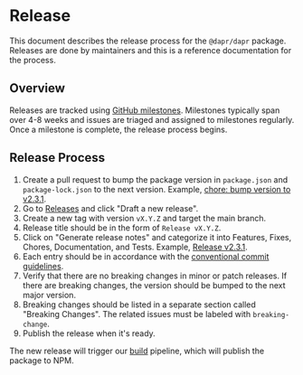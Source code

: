 # Release

This document describes the release process for the `@dapr/dapr` package. Releases are done by maintainers and this is a reference documentation for the process.

## Overview

Releases are tracked using [GitHub milestones](https://github.com/dapr/js-sdk/milestones). Milestones typically span over 4-8 weeks and issues are triaged and assigned to milestones regularly. Once a milestone is complete, the release process begins.

## Release Process

1. Create a pull request to bump the package version in `package.json` and `package-lock.json` to the next version. Example, [chore: bump version to v2.3.1](https://github.com/dapr/js-sdk/pull/332).
1. Go to [Releases](https://github.com/dapr/js-sdk/releases) and click "Draft a new release".
1. Create a new tag with version `vX.Y.Z` and target the main branch.
1. Release title should be in the form of `Release vX.Y.Z`.
1. Click on "Generate release notes" and categorize it into Features, Fixes, Chores, Documentation, and Tests. Example, [Release v2.3.1](https://github.com/dapr/js-sdk/releases/tag/v2.3.1).
1. Each entry should be in accordance with the [conventional commit guidelines](https://docs.dapr.io/contributing/js-contributing/#format).
1. Verify that there are no breaking changes in minor or patch releases. If there are breaking changes, the version should be bumped to the next major version.
1. Breaking changes should be listed in a separate section called "Breaking Changes". The related issues must be labeled with `breaking-change`.
1. Publish the release when it's ready.

The new release will trigger our [build](https://github.com/dapr/js-sdk/blob/main/.github/workflows/build.yml) pipeline, which will publish the package to NPM.
